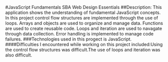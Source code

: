 #JavaScript Fundamentals SBA Web Design Essentials
##Description: This application shows the understanding of fundamental JavaScript concepts. In this project control flow structures are implemented through the use of loops. Arrays and objects are used to organize and manage data. Functions are used to create reusable code. Loops and iteration are used to navagate through data collection. Error handling is implemented to manage code failures.
###Technologies used in this progect is JavaScript. 
####Difficulties I encountered while working on this project included:Using the control flow structures was difficult.The use of loops and iteration was also difficult.
